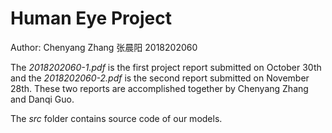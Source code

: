 # Human Eye Project

Author: Chenyang Zhang 张晨阳 2018202060

The *2018202060-1.pdf* is the first project report submitted on October 30th and the *2018202060-2.pdf* is the second report submitted on November 28th. These two reports are accomplished together by Chenyang Zhang and Danqi Guo.

The *src* folder contains source code of our models.

